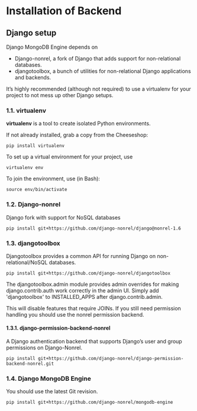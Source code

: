 # Installation of Backend

## Django setup

Django MongoDB Engine depends on

* Django-nonrel, a fork of Django that adds support for non-relational databases.
* djangotoolbox, a bunch of utilities for non-relational Django applications and backends.

It’s highly recommended (although not required) to use a virtualenv for your project to not mess up other Django setups.

### 1.1. virtualenv

**virtualenv** is a tool to create isolated Python environments.

If not already installed, grab a copy from the Cheeseshop:

```
pip install virtualenv
```

To set up a virtual environment for your project, use

```
virtualenv env
```

To join the environment, use (in Bash):

```
source env/bin/activate
```

### 1.2. Django-nonrel

Django fork with support for NoSQL databases

```
pip install git+https://github.com/django-nonrel/django@nonrel-1.6
```

### 1.3. djangotoolbox



Djangotoolbox provides a common API for running Django on non-relational/NoSQL databases.

```
pip install git+https://github.com/django-nonrel/djangotoolbox
```

The djangotoolbox.admin module provides admin overrides for making django.contrib.auth work correctly in the admin UI. Simply add 'djangotoolbox' to INSTALLED_APPS after django.contrib.admin.

This will disable features that require JOINs. If you still need permission handling you should use the nonrel permission backend.

#### 1.3.1. django-permission-backend-nonrel

A Django authentication backend that supports Django’s user and group permissions on Django-Nonrel.

```
pip install git+https://github.com/django-nonrel/django-permission-backend-nonrel.git
```

### 1.4. Django MongoDB Engine

You should use the latest Git revision.

```
pip install git+https://github.com/django-nonrel/mongodb-engine
```